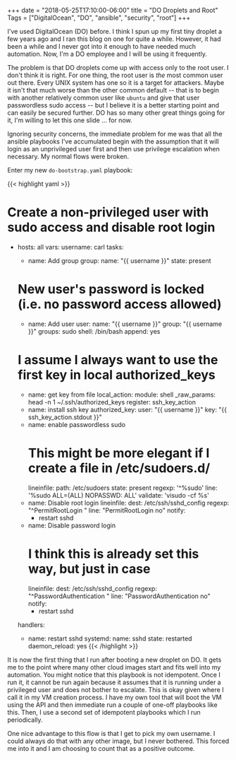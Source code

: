 +++
date = "2018-05-25T17:10:00-06:00"
title = "DO Droplets and Root"
Tags = ["DigitalOcean", "DO", "ansible", "security", "root"]
+++

I've used DigitalOcean (DO) before. I think I spun up my first tiny droplet a
few years ago and I ran this blog on one for quite a while. However, it had been
a while and I never got into it enough to have needed much automation. Now, I'm
a DO employee and I will be using it frequently.

The problem is that DO droplets come up with access only to the root user. I
don't think it is right. For one thing, the root user is *the* most common user
out there. Every UNIX system has one so it is a target for attackers. Maybe it
isn't that much worse than the other common default -- that is to begin with
another relatively common user like `ubuntu` and give that user passwordless
sudo access -- but I believe it is a better starting point and can easily be
secured further. DO has so many other great things going for it, I'm willing to
let this one slide ... for now.

Ignoring security concerns, the immediate problem for me was that all the
ansible playbooks I've accumulated begin with the assumption that it will login
as an unprivileged user first and then use privilege escalation when necessary.
My normal flows were broken.

Enter my new `do-bootstrap.yaml` playbook:

{{< highlight yaml >}}
# Create a non-privileged user with sudo access and disable root login
- hosts: all
  vars:
    username: carl
  tasks:
  - name: Add group
    group:
      name: "{{ username }}"
      state: present
  # New user's password is locked (i.e. no password access allowed)
  - name: Add user
    user:
      name: "{{ username }}"
      group: "{{ username }}"
      groups: sudo
      shell: /bin/bash
      append: yes
  # I assume I always want to use the first key in local authorized_keys
  - name: get key from file
    local_action:
      module: shell
      _raw_params: head -n 1 ~/.ssh/authorized_keys
    register: ssh_key_action
  - name: install ssh key
    authorized_key:
      user: "{{ username }}"
      key: "{{ ssh_key_action.stdout }}"
  - name: enable passwordless sudo
    # This might be more elegant if I create a file in /etc/sudoers.d/
    lineinfile:
      path: /etc/sudoers
      state: present
      regexp: '^%sudo'
      line: '%sudo ALL=(ALL) NOPASSWD: ALL'
      validate: 'visudo -cf %s'
  - name: Disable root login
    lineinfile:
      dest: /etc/ssh/sshd_config
      regexp: "^PermitRootLogin "
      line: "PermitRootLogin no"
    notify:
      - restart sshd
  - name: Disable password login
    # I think this is already set this way, but just in case
    lineinfile:
      dest: /etc/ssh/sshd_config
      regexp: "^PasswordAuthentication "
      line: "PasswordAuthentication no"
    notify:
      - restart sshd

  handlers:
    - name: restart sshd
      systemd:
        name: sshd
        state: restarted
        daemon_reload: yes
{{< /highlight >}}

It is now the first thing that I run after booting a new droplet on DO. It gets
me to the point where many other cloud images start and fits well into my
automation. You might notice that this playbook is not idempotent. Once I run
it, it cannot be run again because it assumes that it is running under a
privileged user and does not bother to escalate. This is okay given where I call
it in my VM creation process. I have my own tool that will boot the VM using the
API and then immediate run a couple of one-off playbooks like this. Then, I use
a second set of idempotent playbooks which I run periodically.

One nice advantage to this flow is that I get to pick my own username. I could
always do that with any other image, but I never bothered. This forced me into
it and I am choosing to count that as a positive outcome.
